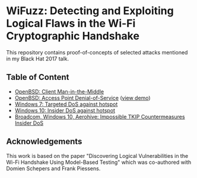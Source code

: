 # WiFuzz: Detecting and Exploiting Logical Flaws in the Wi-Fi Cryptographic Handshake

This repository contains proof-of-concepts of selected attacks mentioned in my Black Hat 2017 talk.

## Table of Content

- [OpenBSD: Client Man-in-the-Middle](openbsd#openbsd-client-man-in-the-middle)
- [OpenBSD: Access Point Denial-of-Service](openbsd#openbsd-access-point-denial-of-service) ([view demo](https://www.youtube.com/watch?v=XLvXL7HabYM))
- [Windows 7: Targeted DoS against hotspot](windows#windows-7-dos-win7_dos_attackpy)
- [Windows 10: Insider DoS against hotspot](windows#windows-10-dos-win10_tkipdos_pocpatch)
- [Broadcom, Windows 10, Aerohive: Impossible TKIP Countermeasures Insider DoS](tkip-countermeasures#impossible-tkip-countermeasures)

## Acknowledgements

This work is based on the paper "Discovering Logical Vulnerabilities in the Wi-Fi Handshake Using Model-Based Testing" which was co-authored with Domien Schepers and Frank Piessens.

